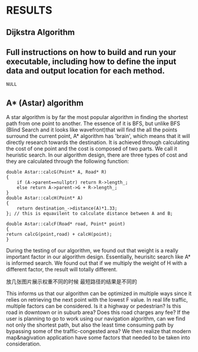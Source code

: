 # RESULTS

## Dijkstra Algorithm


## Full instructions on how to build and run your executable, including how to define the input data and output location for each method.

```js
NULL
```


## A* (Astar) algorithm

A star algorithm is by far the most popular algorithm in finding the shortest path from one point to another. The essence of it is BFS, but unlike BFS (Blind Search and it looks like wavefront)that will find the all the points surround the current point, A* algorithm has 'brain', which means that it will directly research towards the destination. It is achieved through calculating the cost of one point and the cost is composed of two parts. We call it heuristic search. In our algorithm design, there are three types of cost and they are calculated through the following function:



    double Astar::calcG(Point* A, Road* R) 
    {
    	if (A->parent==nullptr) return R->length_;
    	else return A->parent->G + R->length_;
    }
    double Astar::calcH(Point* A) 
    {
    	return destination_->distance(A)*1.33;
    }; // this is equavilent to calculate distance between A and B;

    double Astar::calcF(Road* road, Point* point) 
    {
    return calcG(point,road) + calcH(point);
    }

 
During the testing of our algorithm, we found out that weight is a really important factor in our algorithm design. Essentially, heurisitc search like A* is informed search. We found out that if we multiply the weight of H with a different factor, the result will totally different.

放几张图片展示权重不同的时候 最短路径的结果是不同的

This informs us that our algorithm can be optimized in multiple ways since it relies on retrieving the next point with the lowest F value. In real life traffic, multiple factors can be considered. Is it a highway or pedestrian? Is this road in downtown or in suburb area? Does this road charges any fee? If the user is planning to go to work using our navigation algorithm, can we find not only the shortest path, but also the least time consuming path by bypassing some of the traffic-congested area? We then realize that modern map&nagivation application have some factors that needed to be taken into consideration. 
